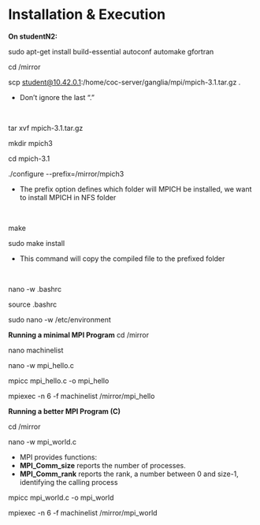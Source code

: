 # Installation & Execution

**On studentN2:**

sudo apt-get install build-essential autoconf automake gfortran

cd /mirror

scp student@10.42.0.1:/home/coc-server/ganglia/mpi/mpich-3.1.tar.gz .

* Don’t ignore the last “.”

<br/>

tar xvf mpich-3.1.tar.gz

mkdir mpich3

cd mpich-3.1

./configure --prefix=/mirror/mpich3

* The prefix option defines which folder will MPICH be installed, we want to install MPICH in NFS folder

<br/>

make

sudo make install

* This command will copy the compiled file to the prefixed folder

<br/>

nano -w .bashrc


source .bashrc

sudo nano -w /etc/environment

**Running a minimal MPI Program**
cd /mirror

nano machinelist

nano -w mpi_hello.c

mpicc mpi_hello.c -o mpi_hello

mpiexec -n 6 -f machinelist /mirror/mpi_hello

**Running a better MPI Program (C)**

cd /mirror

nano -w mpi_world.c

* MPI provides functions:
* **MPI_Comm_size** reports the number of processes.
* **MPI_Comm_rank** reports the rank, a number between 0 and size-1, identifying the calling process



mpicc mpi_world.c -o mpi_world

mpiexec -n 6 -f machinelist /mirror/mpi_world

